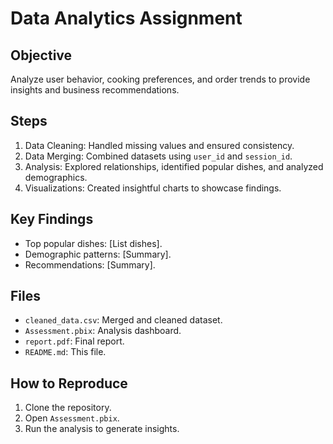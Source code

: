 # Data Analytics Assignment

## Objective
Analyze user behavior, cooking preferences, and order trends to provide insights and business recommendations.

## Steps
1. Data Cleaning: Handled missing values and ensured consistency.
2. Data Merging: Combined datasets using `user_id` and `session_id`.
3. Analysis: Explored relationships, identified popular dishes, and analyzed demographics.
4. Visualizations: Created insightful charts to showcase findings.

## Key Findings
- Top popular dishes: [List dishes].
- Demographic patterns: [Summary].
- Recommendations: [Summary].

## Files
- `cleaned_data.csv`: Merged and cleaned dataset.
- `Assessment.pbix`: Analysis dashboard.
- `report.pdf`: Final report.
- `README.md`: This file.

## How to Reproduce
1. Clone the repository.
2. Open `Assessment.pbix`.
3. Run the analysis to generate insights.
